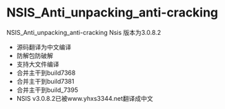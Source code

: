 # NSIS_Anti_unpacking_anti-cracking
NSIS_Anti_unpacking_anti-cracking
Nsis 版本为3.0.8.2
- 源码翻译为中文编译
- 防解包防破解
- 支持大文件编译
- 合并主干到build7368
- 合并主干到build7381
- 合并主干到build_7395
- NSIS v3.0.8.2已被www.yhxs3344.net翻译成中文